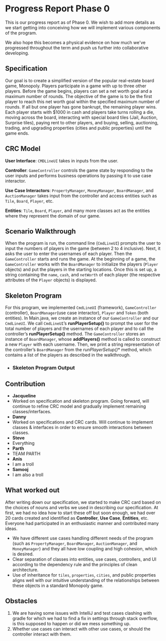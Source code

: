 # Progress Report Phase 0

This is our progress report as of Phase 0. We wish to add more details as we start getting into conceiving how we will
implement various components of the program.

We also hope this becomes a physical evidence on how much we've progressed throughout the term and push us further
into collaborative developing.

## Specification
Our goal is to create a simplified version of the popular real-estate board game, Monopoly. Players participate in a
game with up to three other players. Before the game begins, players can set a net worth goal and a maximum number of
rounds. The objective of the game is to be the first player to reach this net worth goal within the specified maximum
number of rounds. If all but one player has gone bankrupt, the remaining player wins. Each player starts
with $1000 in cash and players take turns rolling a die, moving across the board, interacting with special board tiles
(Jail, Auction, Surprise tiles), paying rent to other players, and buying, selling, auctioning, trading, and upgrading
properties (cities and public properties) until the game ends.

## CRC Model

**User Interface**: `CMDLineUI` takes in inputs from the user.

**Controller**: `GameController` controls the game state by responding to the user inputs and performs business
operations by passing it to use case interactor.

**Use Case Interactors**: `PropertyManager`, `MoneyManager`, `BoardManager`, and `AuctionManager` takes input from
the controller and access entities such as `Tile`, `Board`, `Player`, etc.

**Entities**: `Tile`, `Board`, `Player`, and many more classes act as the entities where they represent the domain of
our game.

## Scenario Walkthrough
When the program is run, the command line (`CmdLineUI`) prompts the user to input the numbers of players in the game
(between 2 to 4 inclusive). Next, it asks the user to enter the usernames of each player.
Then the `GameController` starts and runs the game. At the beginning of a game, the `GameController` works with the
`BoardManager` to initialize the players (`Player` objects) and put the players in the starting locations.
Once this is set up, a string containing the `name`, `cash`, and `netWorth` of each player
(the respective attributes of the `Player` objects) is displayed.

## Skeleton Program
For this program, we implemented `CmdLineUI` (framework), `GameController` (controller), `BoardManager`(use case interactor),
`Player` and `Token` (both entities). In Main.java, we create an instance of our `GameController` and our `CmdLineUI`.
We call `CmdLineUI`’s **runPlayerSetup()** to prompt the user for the total number of players and the usernames of each player
and to call the controller’s **runPlayerSetup()** method. The `GameController` stores an instance of `BoardManager`, whose
**addPlayers()** method is called to construct a new `Player` with each username. Then, we print a string representation of
the controller’s `BoardManager` from the *runPlayerSetup()** method, which contains a list of the players as described in the
walkthrough.

- ### Skeleton Program Output

## Contribution

- **Jacqueline**
 - Worked on specification and skeleton program. Going forward, will continue to refine CRC model and gradually
implement remaining classes/interfaces.
- **Danny**
 - Worked on specifications and CRC cards. Will continue to implement classes & interfaces in order to ensure smooth
interactions between classes.
- **Steve**
 - Everything
- **Parth**
 - TEAM PARTH
- **Anis**
 - I am a troll
- **Samooj**
 - I am also a troll

## What worked out

After writing down our specification, we started to make CRC card based on the choices of nouns and verbs we used in
describing our specification. At first, we had no idea how to start these off but soon enough, we had over 20 cards
created and identified as **Controller**, **Use Case**, **Entities**, etc. Everyone had participated in an enthusiastic manner and contributed
many ideas.
- We have different use cases handling different needs of the program
(such as `PropertyManager`, `BoardManager`, `AuctionManager`, and `MoneyManager`) and they all have low coupling and high
cohesion, which is desired.
- Clear separation of classes into entities, use cases, controllers, and UI according to the dependency rule and the
principles of clean architecture.
- Use of inheritance for `tiles`, `properties`, `cities`, and public properties aligns well with our intuitive understanding of
the relationships between these objects in a standard Monopoly game.


## Obstacles
1. We are having some issues with IntelliJ and test cases clashing with gradle for which we had to find a fix in settings
through stack overflow, is this supposed to happen or did we mess something up.
2. Whether use cases can interact with other use cases, or should the controller interact with them.
